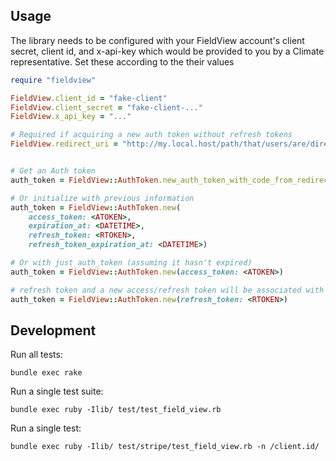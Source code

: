 ## Usage

The library needs to be configured with your FieldView account's client secret,
client id, and x-api-key which would be provided to you by a Climate 
representative. Set these according to the their values

``` ruby
require "fieldview"

FieldView.client_id = "fake-client"
FieldView.client_secret = "fake-client-..."
FieldView.x_api_key = "..."

# Required if acquiring a new auth token without refresh tokens
FieldView.redirect_uri = "http://my.local.host/path/that/users/are/directed" 


# Get an Auth token
auth_token = FieldView::AuthToken.new_auth_token_with_code_from_redirect_code(<CODE>)

# Or initialize with previous information
auth_token = FieldView::AuthToken.new(
    access_token: <ATOKEN>, 
    expiration_at: <DATETIME>,
    refresh_token: <RTOKEN>,
    refresh_token_expiration_at: <DATETIME>)

# Or with just auth_token (assuming it hasn't expired)
auth_token = FieldView::AuthToken.new(access_token: <ATOKEN>)

# refresh token and a new access/refresh token will be associated with the object
auth_token = FieldView::AuthToken.new(refresh_token: <RTOKEN>) 


```

## Development

Run all tests:

    bundle exec rake

Run a single test suite:

    bundle exec ruby -Ilib/ test/test_field_view.rb

Run a single test:

    bundle exec ruby -Ilib/ test/stripe/test_field_view.rb -n /client.id/

